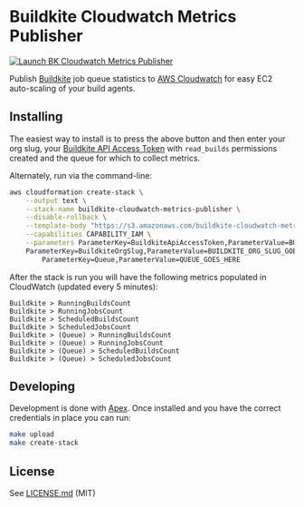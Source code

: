 # Buildkite Cloudwatch Metrics Publisher

[![Launch BK Cloudwatch Metrics Publisher](http://docs.aws.amazon.com/AWSCloudFormation/latest/UserGuide/images/cloudformation-launch-stack-button.png)](https://console.aws.amazon.com/cloudformation/home?region=us-east-1#/stacks/new?stackName=buildkite-cloudwatch-metrics-publisher&templateURL=https://s3.amazonaws.com/buildkite-cloudwatch-metrics-publisher/cloudwatch-metrics-publisher.json)

Publish [Buildkite](https://buildkite.com/) job queue statistics to [AWS Cloudwatch](http://aws.amazon.com/cloudwatch/) for easy EC2 auto-scaling of your build agents.

## Installing

The easiest way to install is to press the above button and then enter your org slug, your [Buildkite API Access Token](https://buildkite.com/user/api-access-tokens) with `read_builds` permissions created and the queue for which to collect metrics.

Alternately, run via the command-line:

```bash
aws cloudformation create-stack \
	--output text \
	--stack-name buildkite-cloudwatch-metrics-publisher \
	--disable-rollback \
	--template-body "https://s3.amazonaws.com/buildkite-cloudwatch-metrics-publisher/cloudwatch-metrics-publisher.json" \
	--capabilities CAPABILITY_IAM \
	--parameters ParameterKey=BuildkiteApiAccessToken,ParameterValue=BUILDKITE_API_TOKEN_GOES_HERE \
	ParameterKey=BuildkiteOrgSlug,ParameterValue=BUILDKITE_ORG_SLUG_GOES_HERE \
        ParameterKey=Queue,ParameterValue=QUEUE_GOES_HERE
```

After the stack is run you will have the following metrics populated in CloudWatch (updated every 5 minutes):

```
Buildkite > RunningBuildsCount
Buildkite > RunningJobsCount
Buildkite > ScheduledBuildsCount
Buildkite > ScheduledJobsCount
Buildkite > (Queue) > RunningBuildsCount
Buildkite > (Queue) > RunningJobsCount
Buildkite > (Queue) > ScheduledBuildsCount
Buildkite > (Queue) > ScheduledJobsCount
```

## Developing

Development is done with [Apex](https://github.com/apex/apex). Once installed and you have the correct credentials in place you can run:

```bash
make upload
make create-stack
```

## License

See [LICENSE.md](LICENSE.md) (MIT)
